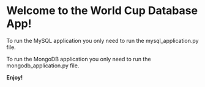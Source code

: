 # **Welcome to the World Cup Database App!**

To run the MySQL application you only need to run the mysql_application.py file.

To run the MongoDB application you only need to run the mongodb_application.py file.

**Enjoy!**
